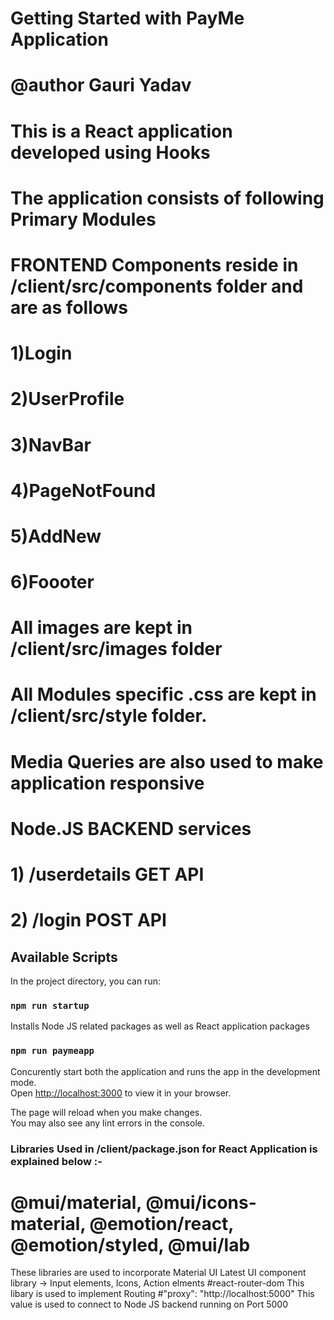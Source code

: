 # Getting Started with PayMe Application
# @author Gauri Yadav
#
# This is a React application developed using Hooks
# The application consists of following Primary Modules

# FRONTEND Components reside in /client/src/components folder and are as follows
# 1)Login
# 2)UserProfile
# 3)NavBar
# 4)PageNotFound
# 5)AddNew
# 6)Foooter

# All images are kept in /client/src/images folder
# All Modules specific .css are kept in /client/src/style folder.
#     Media Queries are also used to make application responsive

# Node.JS BACKEND services
# 1) /userdetails GET API
# 2) /login POST API

## Available Scripts

In the project directory, you can run:

### `npm run startup`
Installs Node JS related packages as well as React application packages

### `npm run paymeapp`
Concurently start both the application and runs the app in the development mode.\
Open [http://localhost:3000](http://localhost:3000) to view it in your browser.

The page will reload when you make changes.\
You may also see any lint errors in the console.

### Libraries Used in /client/package.json for React Application is explained below :-
# @mui/material, @mui/icons-material, @emotion/react, @emotion/styled, @mui/lab
These libraries are used to incorporate Material UI Latest UI component library -> Input elements, Icons, Action elments
#react-router-dom
This libary is used to implement Routing 
#"proxy": "http://localhost:5000"
This value is used to connect to Node JS backend running on Port 5000

